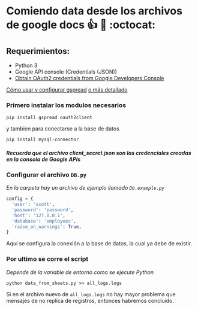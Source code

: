 # Comiendo data desde los archivos de google docs :+1: :metal: :octocat:

## Requerimientos:
* Python 3
* Google API console (Credentials (JSON))
* [Obtain OAuth2 credentials from Google Developers Console](http://gspread.readthedocs.org/en/latest/oauth2.html)

[Cómo usar y configurar gspread](https://www.youtube.com/watch?v=vISRn5qFrkM&lc=z22dfx0htnirxhmzu04t1aokgeyynemeui1ccch3u15nrk0h00410)
[o más detallado](https://www.twilio.com/blog/2017/02/an-easy-way-to-read-and-write-to-a-google-spreadsheet-in-python.html?utm_source=youtube&utm_medium=video&utm_campaign=youtube_python_google_sheets)

### Primero instalar los modulos necesarios
	
	pip install gspread oauth2client

y tambien para conectarse a la base de datos

	pip install mysql-connector

#### _Recuerda que el archivo client_secret.json son las credenciales creadas en la consola de Google APIs_

### Configurar el archivo ``DB.py``
_En la carpeta hay un archivo de ejemplo llamado ``Db.example.py``_
```python
config = {
  'user': 'scott',
  'password': 'password',
  'host': '127.0.0.1',
  'database': 'employees',
  'raise_on_warnings': True,
}
```

Aquí se configura la conexión a la base de datos, la cual ya debe de existir.

### Por ultimo se corre el script
_Depende de la variable de entorno como se ejecute Python_

	python data_from_sheets.py >> all_logs.logs

Si en el archivo nuevo de ``all_logs.logs`` no hay mayor problema que mensajes de no replica de registros, entonces habremos concluido.